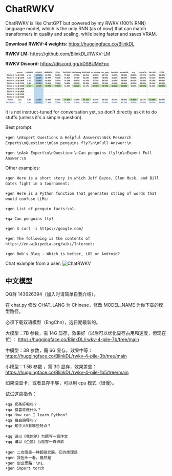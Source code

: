 # ChatRWKV
ChatRWKV is like ChatGPT but powered by my RWKV (100% RNN) language model, which is the only RNN (as of now) that can match transformers in quality and scaling, while being faster and saves VRAM.

**Download RWKV-4 weights:** https://huggingface.co/BlinkDL

**RWKV LM:** https://github.com/BlinkDL/RWKV-LM

**RWKV Discord:** https://discord.gg/bDSBUMeFpc

![RWKV-eval](RWKV-eval.png)

It is not instruct-tuned for conversation yet, so don't directly ask it to do stuffs (unless it's a simple question).

Best prompt:

```+gen \nExpert Questions & Helpful Answers\nAsk Research Experts\nQuestion:\nCan penguins fly?\n\nFull Answer:\n```

```+gen \nAsk Expert\n\nQuestion:\nCan penguins fly?\n\nExpert Full Answer:\n```

Other examples:

```+gen Here is a short story in which Jeff Bezos, Elon Musk, and Bill Gates fight in a tournament:```

```+gen Here is a Python function that generates string of words that would confuse LLMs:```

```+gen List of penguin facts:\n1.```

```+qa Can penguins fly?```

```+gen $ curl -i https://google.com/```

```+gen The following is the contents of https://en.wikipedia.org/wiki/Internet:```

```+gen Bob's Blog - Which is better, iOS or Android?```

Chat example from a user:
![ChatRWKV](ChatRWKV.png)

## 中文模型

QQ群 143626394（加入时请简单自我介绍）。

在 chat.py 修改 CHAT_LANG 为 Chinese，修改 MODEL_NAME 为你下载的模型路径。

必须下载双语模型（EngChn），选日期最新的。

大模型：7B 参数，需 14G 显存，效果好（以后可以优化显存占用和速度，但现在忙）：
https://huggingface.co/BlinkDL/rwkv-4-pile-7b/tree/main

中模型：3B 参数，需 6G 显存，效果中等：
https://huggingface.co/BlinkDL/rwkv-4-pile-3b/tree/main

小模型：1.5B 参数 ，需 3G 显存，效果差些：
https://huggingface.co/BlinkDL/rwkv-4-pile-1b5/tree/main

如果没显卡，或者显存不够，可以用 cpu 模式（很慢）。

试试这些指令：
```
+qa 奶茶好喝吗？
+qa 猫喜欢做什么？
+qa How can I learn Python?
+qa 猫会编程吗？
+qa 知乎大V有哪些特点？

+qq 请以《我的驴》为题写一篇作文
+qq 请以《企鹅》为题写一首诗歌

+gen 二向箔是一种超级武器，它的原理是
+gen 我抬头一看，竟然是
+gen 创业思路：\n1.
+gen import torch
```
